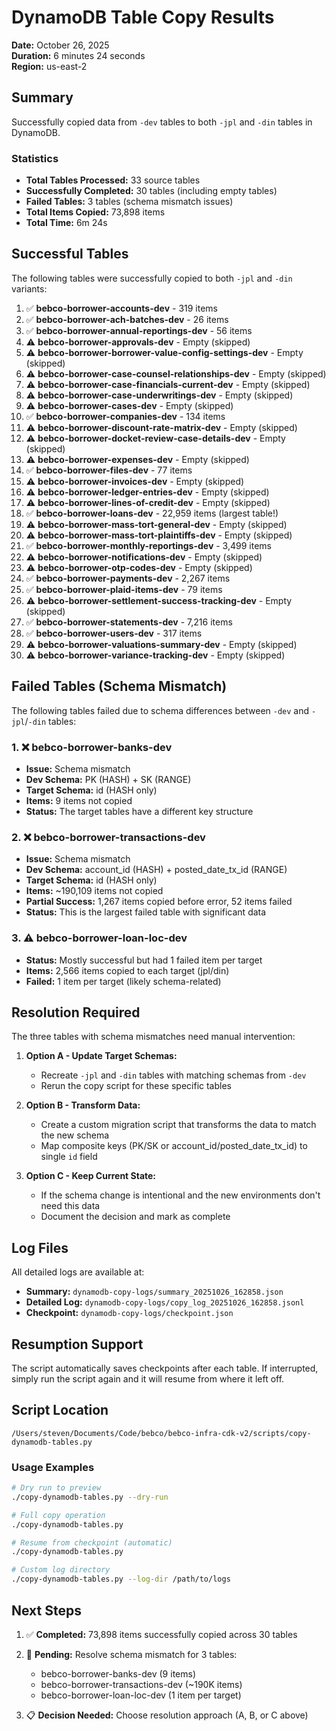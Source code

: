 # DynamoDB Table Copy Results

**Date:** October 26, 2025  
**Duration:** 6 minutes 24 seconds  
**Region:** us-east-2

## Summary

Successfully copied data from `-dev` tables to both `-jpl` and `-din` tables in DynamoDB.

### Statistics

- **Total Tables Processed:** 33 source tables
- **Successfully Completed:** 30 tables (including empty tables)
- **Failed Tables:** 3 tables (schema mismatch issues)
- **Total Items Copied:** 73,898 items
- **Total Time:** 6m 24s

## Successful Tables

The following tables were successfully copied to both `-jpl` and `-din` variants:

1. ✅ **bebco-borrower-accounts-dev** - 319 items
2. ✅ **bebco-borrower-ach-batches-dev** - 26 items
3. ✅ **bebco-borrower-annual-reportings-dev** - 56 items
4. ⚠️ **bebco-borrower-approvals-dev** - Empty (skipped)
5. ⚠️ **bebco-borrower-borrower-value-config-settings-dev** - Empty (skipped)
6. ⚠️ **bebco-borrower-case-counsel-relationships-dev** - Empty (skipped)
7. ⚠️ **bebco-borrower-case-financials-current-dev** - Empty (skipped)
8. ⚠️ **bebco-borrower-case-underwritings-dev** - Empty (skipped)
9. ⚠️ **bebco-borrower-cases-dev** - Empty (skipped)
10. ✅ **bebco-borrower-companies-dev** - 134 items
11. ⚠️ **bebco-borrower-discount-rate-matrix-dev** - Empty (skipped)
12. ⚠️ **bebco-borrower-docket-review-case-details-dev** - Empty (skipped)
13. ⚠️ **bebco-borrower-expenses-dev** - Empty (skipped)
14. ✅ **bebco-borrower-files-dev** - 77 items
15. ⚠️ **bebco-borrower-invoices-dev** - Empty (skipped)
16. ⚠️ **bebco-borrower-ledger-entries-dev** - Empty (skipped)
17. ⚠️ **bebco-borrower-lines-of-credit-dev** - Empty (skipped)
18. ✅ **bebco-borrower-loans-dev** - 22,959 items (largest table!)
19. ⚠️ **bebco-borrower-mass-tort-general-dev** - Empty (skipped)
20. ⚠️ **bebco-borrower-mass-tort-plaintiffs-dev** - Empty (skipped)
21. ✅ **bebco-borrower-monthly-reportings-dev** - 3,499 items
22. ⚠️ **bebco-borrower-notifications-dev** - Empty (skipped)
23. ⚠️ **bebco-borrower-otp-codes-dev** - Empty (skipped)
24. ✅ **bebco-borrower-payments-dev** - 2,267 items
25. ✅ **bebco-borrower-plaid-items-dev** - 79 items
26. ⚠️ **bebco-borrower-settlement-success-tracking-dev** - Empty (skipped)
27. ✅ **bebco-borrower-statements-dev** - 7,216 items
28. ✅ **bebco-borrower-users-dev** - 317 items
29. ⚠️ **bebco-borrower-valuations-summary-dev** - Empty (skipped)
30. ⚠️ **bebco-borrower-variance-tracking-dev** - Empty (skipped)

## Failed Tables (Schema Mismatch)

The following tables failed due to schema differences between `-dev` and `-jpl`/`-din` tables:

### 1. ❌ bebco-borrower-banks-dev
- **Issue:** Schema mismatch
- **Dev Schema:** PK (HASH) + SK (RANGE)
- **Target Schema:** id (HASH only)
- **Items:** 9 items not copied
- **Status:** The target tables have a different key structure

### 2. ❌ bebco-borrower-transactions-dev
- **Issue:** Schema mismatch
- **Dev Schema:** account_id (HASH) + posted_date_tx_id (RANGE)
- **Target Schema:** id (HASH only)
- **Items:** ~190,109 items not copied
- **Partial Success:** 1,267 items copied before error, 52 items failed
- **Status:** This is the largest failed table with significant data

### 3. ⚠️ bebco-borrower-loan-loc-dev
- **Status:** Mostly successful but had 1 failed item per target
- **Items:** 2,566 items copied to each target (jpl/din)
- **Failed:** 1 item per target (likely schema-related)

## Resolution Required

The three tables with schema mismatches need manual intervention:

1. **Option A - Update Target Schemas:**
   - Recreate `-jpl` and `-din` tables with matching schemas from `-dev`
   - Rerun the copy script for these specific tables

2. **Option B - Transform Data:**
   - Create a custom migration script that transforms the data to match the new schema
   - Map composite keys (PK/SK or account_id/posted_date_tx_id) to single `id` field

3. **Option C - Keep Current State:**
   - If the schema change is intentional and the new environments don't need this data
   - Document the decision and mark as complete

## Log Files

All detailed logs are available at:
- **Summary:** `dynamodb-copy-logs/summary_20251026_162858.json`
- **Detailed Log:** `dynamodb-copy-logs/copy_log_20251026_162858.jsonl`
- **Checkpoint:** `dynamodb-copy-logs/checkpoint.json`

## Resumption Support

The script automatically saves checkpoints after each table. If interrupted, simply run the script again and it will resume from where it left off.

## Script Location

`/Users/steven/Documents/Code/bebco/bebco-infra-cdk-v2/scripts/copy-dynamodb-tables.py`

### Usage Examples

```bash
# Dry run to preview
./copy-dynamodb-tables.py --dry-run

# Full copy operation
./copy-dynamodb-tables.py

# Resume from checkpoint (automatic)
./copy-dynamodb-tables.py

# Custom log directory
./copy-dynamodb-tables.py --log-dir /path/to/logs
```

## Next Steps

1. ✅ **Completed:** 73,898 items successfully copied across 30 tables
2. 🔧 **Pending:** Resolve schema mismatch for 3 tables:
   - bebco-borrower-banks-dev (9 items)
   - bebco-borrower-transactions-dev (~190K items)
   - bebco-borrower-loan-loc-dev (1 item per target)

3. 📋 **Decision Needed:** Choose resolution approach (A, B, or C above)

